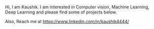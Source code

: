 Hi, I am Kaushik. I am interested in Computer vision, Machine Learning, Deep Learning and please find some of projects below.

Also, Reach me at https://www.linkedin.com/in/kaushik4444/
